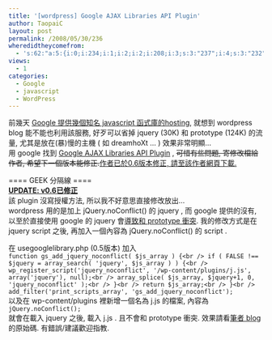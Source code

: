 ```yaml
---
title: '[wordpress] Google AJAX Libraries API Plugin'
author: TaopaiC
layout: post
permalink: /2008/05/30/236
wheredidtheycomefrom:
  - 's:62:"a:5:{i:0;i:234;i:1;i:2;i:2;i:208;i:3;s:3:"237";i:4;s:3:"232";}";'
views:
  - 1
categories:
  - Google
  - javascript
  - WordPress
---
```

前幾天 [Google 提供幾個知名 javascript 函式庫的hosting][1], 就想到 wordpress blog 能不能也利用該服務, 好歹可以省掉 jquery (30K) 和 prototype (124K) 的流量, 尤其是放在(暴)慢的主機 ( 如 dreamhoXt &#8230; ) 效果非常明顯&#8230;  
用 google 找到 [Google AJAX Libraries API Plugin][2] , <del datetime="2008-06-03T23:55:51+00:00">可惜有些問題, 寄修改檔給作者, 希望下一個版本能修正.</del><ins datetime="2008-06-03T23:55:51+00:00">作者已於0.6版本修正, 請至<a href="http://blog.clearskys.net/2008/05/28/google-ajax-libraries-api-plugin/">該作者網頁下載</a>.</ins>

==== GEEK 分隔線 ====  
<ins datetime="2008-06-03T23:55:51+00:00"><strong>UPDATE: v0.6已修正</strong></ins>  
該 plugin 沒寫授權方法, 所以我不好意思直接修改放出&#8230;  
wordpress 用的是加上 jQuery.noConflict() 的 jquery , 而 google 提供的沒有, 以至於直接使用 google 的 jquery 會[導致和 prototype 衝突][3]. 我的修改方式是在 jquery script 之後, 再加入一個內容為 jQuery.noConflict() 的 script .<!--more-->

在 usegooglelibrary.php (0.5版本) 加入  
`function gs_add_jquery_noconflict( $js_array ) {<br />
if ( FALSE !== $jquery = array_search( 'jquery', $js_array ) ) {<br />
wp_register_script('jquery_noconflict', '/wp-content/plugins/j.js', array('jquery'), null);<br />
array_splice( $js_array, $jquery+1, 0, 'jquery_noconflict' );<br />
}<br />
return $js_array;<br />
}<br />
add_filter('print_scripts_array', 'gs_add_jquery_noconflict');`  
以及在 wp-content/plugins 裡新增一個名為 j.js 的檔案, 內容為  
`jQuery.noConflict();`  
就會在載入 jquery 之後, 載入 j.js . 且不會和 prototype 衝突. 效果請看[筆者 blog][4] 的原始碼. 有錯誤/建議歡迎指教.

 [1]: http://pctao.org/2008/05/28/232/
 [2]: http://blog.clearskys.net/2008/05/28/google-ajax-libraries-api-plugin/
 [3]: http://docs.jquery.com/Using_jQuery_with_Other_Libraries
 [4]: http://pctao.org